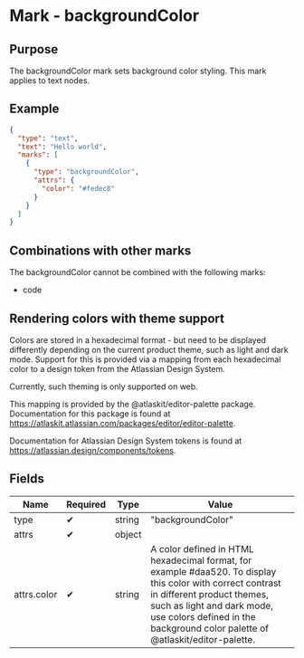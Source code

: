 # Mark - backgroundColor

## Purpose

The backgroundColor mark sets background color styling. This mark applies to text nodes.

## Example

```json
{
  "type": "text",
  "text": "Hello world",
  "marks": [
    {
      "type": "backgroundColor",
      "attrs": {
        "color": "#fedec8"
      }
    }
  ]
}
```

## Combinations with other marks

The backgroundColor cannot be combined with the following marks:

* code

## Rendering colors with theme support

Colors are stored in a hexadecimal format - but need to be displayed differently depending on the current product theme, such as light and dark mode. Support for this is provided via a mapping from each hexadecimal color to a design token from the Atlassian Design System.

Currently, such theming is only supported on web.

This mapping is provided by the @atlaskit/editor-palette package. Documentation for this package is found at https://atlaskit.atlassian.com/packages/editor/editor-palette.

Documentation for Atlassian Design System tokens is found at https://atlassian.design/components/tokens.

## Fields

| Name | Required | Type | Value |
| --- | --- | --- | --- |
| type | ✔ | string | "backgroundColor" |
| attrs | ✔ | object | |
| attrs.color | ✔ | string | A color defined in HTML hexadecimal format, for example #daa520. To display this color with correct contrast in different product themes, such as light and dark mode, use colors defined in the background color palette of @atlaskit/editor-palette. |
